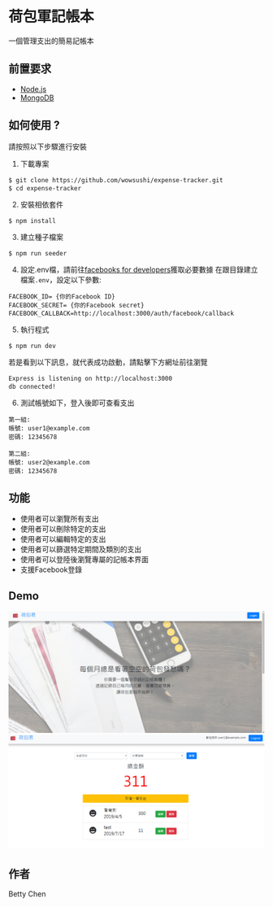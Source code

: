 # 荷包軍記帳本
一個管理支出的簡易記帳本

## 前置要求
+ [Node.js](https://nodejs.org/en/)
+ [MongoDB](https://www.mongodb.com/)


## 如何使用 ? 
請按照以下步驟進行安裝

1. 下載專案
```
$ git clone https://github.com/wowsushi/expense-tracker.git
$ cd expense-tracker
```

2. 安裝相依套件
```
$ npm install
```

3. 建立種子檔案
```
$ npm run seeder
```

4. 設定.env檔，請前往[facebooks for developers](https://developers.facebook.com/)獲取必要數據
在跟目錄建立檔案`.env`，設定以下參數:
```
FACEBOOK_ID= {你的Facebook ID}
FACEBOOK_SECRET= {你的Facebook secret}
FACEBOOK_CALLBACK=http://localhost:3000/auth/facebook/callback
```

5. 執行程式 
```
$ npm run dev
```
若是看到以下訊息，就代表成功啟動，請點擊下方網址前往瀏覽
```
Express is listening on http://localhost:3000
db connected!
```

6. 測試帳號如下，登入後即可查看支出
```
第一組: 
帳號: user1@example.com
密碼: 12345678

第二組:
帳號: user2@example.com
密碼: 12345678
```

## 功能
+ 使用者可以瀏覽所有支出
+ 使用者可以刪除特定的支出
+ 使用者可以編輯特定的支出
+ 使用者可以篩選特定期間及類別的支出
+ 使用者可以登陸後瀏覽專屬的記帳本界面
+ 支援Facebook登錄

## Demo
![demo1](https://github.com/wowsushi/expense-tracker/blob/master/public/imgs/demo1.PNG?raw=true)
![demo3](https://github.com/wowsushi/expense-tracker/blob/master/public/imgs/demo3.PNG?raw=true)


## 作者
Betty Chen

